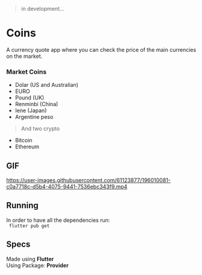 > in development...

# Coins
 A currency quote app where you can check the price of the main currencies on the market.

### Market Coins

- Dolar (US and Australian)
- EURO
- Pound (UK)
- Renminbi (China)
- Iene (Japan)
- Argentine peso

> And two crypto

- Bitcoin
- Ethereum

## GIF

https://user-images.githubusercontent.com/61123877/196010081-c0a7718c-d5b4-4075-9441-7536ebc343f9.mp4

## Running
In order to have all the dependencies run:<br>
``` flutter pub get```

## Specs
Made using **Flutter** <br>
Using Package: **Provider**
